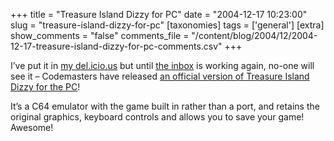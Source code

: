 +++
title = "Treasure Island Dizzy for PC"
date = "2004-12-17 10:23:00"
slug = "treasure-island-dizzy-for-pc"
[taxonomies]
tags = ['general']
[extra]
show_comments = "false"
comments_file = "/content/blog/2004/12/2004-12-17-treasure-island-dizzy-for-pc-comments.csv"
+++

I’ve put it in [my del.icio.us](http://del.icio.us/pip) but until [the inbox](http://del.icio.us/inbox/pip) is working again, no-one will see it – Codemasters have released [an official version of Treasure Island Dizzy for the PC](http://www.codemasters.co.uk/downloads/index.php?downloadid=17409)!

It’s a C64 emulator with the game built in rather than a port, and retains the original graphics, keyboard controls and allows you to save your game! Awesome!
